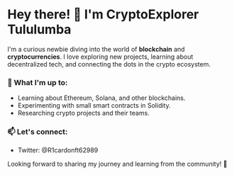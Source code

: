 # Hey there! 👋 I'm CryptoExplorer Tululumba

I'm a curious newbie diving into the world of **blockchain** and **cryptocurrencies**. I love exploring new projects, learning about decentralized tech, and connecting the dots in the crypto ecosystem.

### 🌟 What I'm up to:
- Learning about Ethereum, Solana, and other blockchains.
- Experimenting with small smart contracts in Solidity.
- Researching crypto projects and their teams.

### 📫 Let's connect:
- Twitter: @R1cardonft62989

Looking forward to sharing my journey and learning from the community! 🚀
